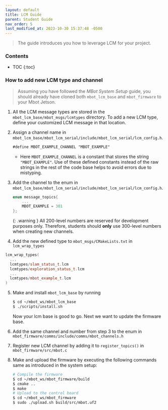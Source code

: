 ```yaml
---
layout: default
title: LCM Guide
parent: Student Guide
nav_order: 5
last_modified_at: 2023-10-30 15:37:48 -0500
---
```


> The guide introduces you how to leverage LCM for your project.

### Contents
* TOC
{:toc}


### How to add new LCM type and channel

> Assuming you have followed the *MBot System Setup* guide, you should already have cloned both `mbot_lcm_base` and `mbot_firmware` to your Mbot Jetson.

1. All the LCM message types are stored in the `mbot_lcm_base/mbot_msgs/lcmtypes` directory. To add a new LCM type, define your customized LCM message in that location. 
2. Assign a channel name in `mbot_lcm_base/mbot_lcm_serial/include/mbot_lcm_serial/lcm_config.h`. 

    ```markdown
    #define MBOT_EXAMPLE_CHANNEL "MBOT_EXAMPLE"
    ```
    - Here `MBOT_EXAMPLE_CHANNEL` is a constant that stores the string `"MBOT_EXAMPLE"`. Use of these defined constants instead of the raw strings in the rest of the code base helps to avoid errors due to mistyping.

3. Add the channel to the enum in `mbot_lcm_base/mbot_lcm_serial/include/mbot_lcm_serial/lcm_config.h`. 

    ```cpp
    enum message_topics{
        ...
        MBOT_EXAMPLE = 301
    };
    ```

    {: .warning }
    All 200-level numbers are reserved for development purposes only. Therefore, students should **only** use 300-level numbers when creating new channels.
4. Add the new defined type to `mbot_msgs/CMakeLists.txt` in `lcm_wrap_types` 
```cpp
lcm_wrap_types(
  ...  
  lcmtypes/slam_status_t.lcm
  lcmtypes/exploration_status_t.lcm
  ...
  lcmtypes/mbot_example_t.lcm
)
```

5. Make and install `mbot_lcm_base` by running
    ```bash
    $ cd ~/mbot_ws/mbot_lcm_base
    $ ./scripts/install.sh
    ```
    Now your lcm base is good to go. Next we want to update the firmware base.

5. Add the same channel and number from step 3 to the enum in `mbot_firmware/comms/include/comms/mbot_channels.h`
6. Register new LCM channel by adding it to `register_topics()` in `mbot_firmware/src/mbot.c`
7. Make and upload the firmware by executing the following commands same as introduced in the system setup:
    ```bash
    # Compile the firmware
    $ cd ~/mbot_ws/mbot_firmware/build
    $ cmake ..
    $ make  
    # Upload to the control board
    $ cd ~/mbot_ws/mbot_firmware
    $ sudo ./upload.sh build/src/mbot.uf2
    ```